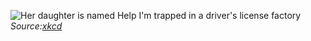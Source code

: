 ![Her daughter is named Help I'm trapped in a driver's license factory](https://imgs.xkcd.com/comics/exploits_of_a_mom.png)  
*Source:[xkcd](https://xkcd.com/327/)*
